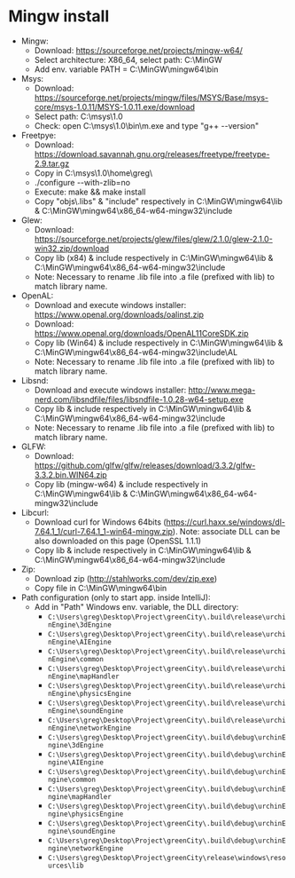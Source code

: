 # Mingw install
* Mingw:
  * Download: https://sourceforge.net/projects/mingw-w64/
  * Select architecture: X86_64, select path: C:\MinGW
  * Add env. variable PATH = C:\MinGW\mingw64\bin
* Msys:
  * Download: https://sourceforge.net/projects/mingw/files/MSYS/Base/msys-core/msys-1.0.11/MSYS-1.0.11.exe/download
  * Select path: C:\msys\1.0
  * Check: open C:\msys\1.0\bin\m.exe and type "g++ --version"
* Freetpye:
  * Download: https://download.savannah.gnu.org/releases/freetype/freetype-2.9.tar.gz
  * Copy in C:\msys\1.0\home\greg\
  * ./configure --with-zlib=no
  * Execute: make && make install
  * Copy "objs\\\.libs" & "include" respectively in C:\MinGW\mingw64\lib & C:\MinGW\mingw64\x86_64-w64-mingw32\include
* Glew: 
  * Download: https://sourceforge.net/projects/glew/files/glew/2.1.0/glew-2.1.0-win32.zip/download
  * Copy lib (x84) & include respectively in C:\MinGW\mingw64\lib & C:\MinGW\mingw64\x86_64-w64-mingw32\include
  * Note: Necessary to rename .lib file into .a file (prefixed with lib) to match library name.
* OpenAL:
  * Download and execute windows installer: https://www.openal.org/downloads/oalinst.zip 
  * Download: https://www.openal.org/downloads/OpenAL11CoreSDK.zip
  * Copy lib (Win64) & include respectively in C:\MinGW\mingw64\lib & C:\MinGW\mingw64\x86_64-w64-mingw32\include\AL
  * Note: Necessary to rename .lib file into .a file (prefixed with lib) to match library name.
* Libsnd:
  * Download and execute windows installer: http://www.mega-nerd.com/libsndfile/files/libsndfile-1.0.28-w64-setup.exe
  * Copy lib & include respectively in C:\MinGW\mingw64\lib & C:\MinGW\mingw64\x86_64-w64-mingw32\include
  * Note: Necessary to rename .lib file into .a file (prefixed with lib) to match library name.
* GLFW:
  * Download: https://github.com/glfw/glfw/releases/download/3.3.2/glfw-3.3.2.bin.WIN64.zip
  * Copy lib (mingw-w64) & include respectively in C:\MinGW\mingw64\lib & C:\MinGW\mingw64\x86_64-w64-mingw32\include
* Libcurl:
  * Download curl for Windows 64bits (https://curl.haxx.se/windows/dl-7.64.1_1/curl-7.64.1_1-win64-mingw.zip). Note: associate DLL can be also downloaded on this page (OpenSSL 1.1.1)
  * Copy lib & include respectively in C:\MinGW\mingw64\lib & C:\MinGW\mingw64\x86_64-w64-mingw32\include
* Zip:
  * Download zip (http://stahlworks.com/dev/zip.exe)
  * Copy file in C:\MinGW\mingw64\bin
* Path configuration (only to start app. inside IntelliJ):
  * Add in "Path" Windows env. variable, the DLL directory:
    * `C:\Users\greg\Desktop\Project\greenCity\.build\release\urchinEngine\3dEngine`
    * `C:\Users\greg\Desktop\Project\greenCity\.build\release\urchinEngine\AIEngine`
    * `C:\Users\greg\Desktop\Project\greenCity\.build\release\urchinEngine\common`
    * `C:\Users\greg\Desktop\Project\greenCity\.build\release\urchinEngine\mapHandler`
    * `C:\Users\greg\Desktop\Project\greenCity\.build\release\urchinEngine\physicsEngine`
    * `C:\Users\greg\Desktop\Project\greenCity\.build\release\urchinEngine\soundEngine`
    * `C:\Users\greg\Desktop\Project\greenCity\.build\release\urchinEngine\networkEngine`
    * `C:\Users\greg\Desktop\Project\greenCity\.build\debug\urchinEngine\3dEngine`
    * `C:\Users\greg\Desktop\Project\greenCity\.build\debug\urchinEngine\AIEngine`
    * `C:\Users\greg\Desktop\Project\greenCity\.build\debug\urchinEngine\common`
    * `C:\Users\greg\Desktop\Project\greenCity\.build\debug\urchinEngine\mapHandler`
    * `C:\Users\greg\Desktop\Project\greenCity\.build\debug\urchinEngine\physicsEngine`
    * `C:\Users\greg\Desktop\Project\greenCity\.build\debug\urchinEngine\soundEngine`
    * `C:\Users\greg\Desktop\Project\greenCity\.build\debug\urchinEngine\networkEngine`
    * `C:\Users\greg\Desktop\Project\greenCity\release\windows\resources\lib`
